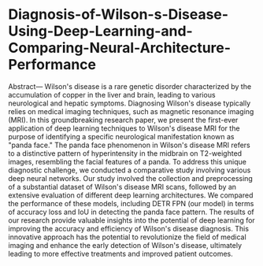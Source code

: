 # Diagnosis-of-Wilson-s-Disease-Using-Deep-Learning-and-Comparing-Neural-Architecture-Performance


Abstract— Wilson's disease is a rare genetic disorder characterized by the accumulation of copper in the liver and brain, leading to various neurological and hepatic symptoms. Diagnosing Wilson's disease typically relies on medical imaging techniques, such as magnetic resonance imaging (MRI). In this groundbreaking research paper, we present the first-ever application of deep learning techniques to Wilson's disease MRI for the purpose of identifying a specific neurological manifestation known as "panda face." The panda face phenomenon in Wilson's disease MRI refers to a distinctive pattern of hyperintensity in the midbrain on T2-weighted images, resembling the facial features of a panda. To address this unique diagnostic challenge, we conducted a comparative study involving various deep neural networks. Our study involved the collection and preprocessing of a substantial dataset of Wilson's disease MRI scans, followed by an extensive evaluation of different deep learning architectures. We compared the performance of these models, including DETR FPN (our model) in terms of accuracy loss and IoU in detecting the panda face pattern. The results of our research provide valuable insights into the potential of deep learning for improving the accuracy and efficiency of Wilson's disease diagnosis. This innovative approach has the potential to revolutionize the field of medical imaging and enhance the early detection of Wilson's disease, ultimately leading to more effective treatments and improved patient outcomes. 
